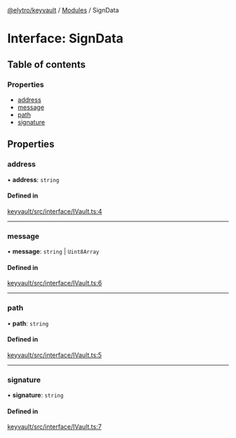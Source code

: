 [@elytro/keyvault](../README.md) / [Modules](../modules.md) / SignData

# Interface: SignData

## Table of contents

### Properties

- [address](SignData.md#address)
- [message](SignData.md#message)
- [path](SignData.md#path)
- [signature](SignData.md#signature)

## Properties

### address

• **address**: `string`

#### Defined in

[keyvault/src/interface/IVault.ts:4](https://github.com/jayden-sudo/elytro-wallet-lib/blob/86ed41b3b7e27b9de5339986244a72cb1f25e2cf/packages/keyvault/src/interface/IVault.ts#L4)

___

### message

• **message**: `string` \| `Uint8Array`

#### Defined in

[keyvault/src/interface/IVault.ts:6](https://github.com/jayden-sudo/elytro-wallet-lib/blob/86ed41b3b7e27b9de5339986244a72cb1f25e2cf/packages/keyvault/src/interface/IVault.ts#L6)

___

### path

• **path**: `string`

#### Defined in

[keyvault/src/interface/IVault.ts:5](https://github.com/jayden-sudo/elytro-wallet-lib/blob/86ed41b3b7e27b9de5339986244a72cb1f25e2cf/packages/keyvault/src/interface/IVault.ts#L5)

___

### signature

• **signature**: `string`

#### Defined in

[keyvault/src/interface/IVault.ts:7](https://github.com/jayden-sudo/elytro-wallet-lib/blob/86ed41b3b7e27b9de5339986244a72cb1f25e2cf/packages/keyvault/src/interface/IVault.ts#L7)

